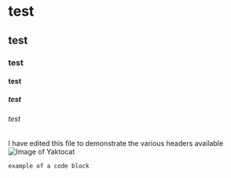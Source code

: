 # test 
## test
### test
#### test
##### test
###### test
I have edited this file to demonstrate the various headers available
![Image of Yaktocat](https://octodex.github.com/images/yaktocat.png)
```
example of a code block
```
